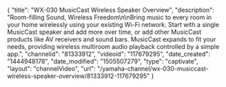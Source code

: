 {
    "title": "WX-030 MusicCast Wireless Speaker Overview",
    "description": "Room-filling Sound, Wireless Freedom\n\nBring music to every room in your home wirelessly using your existing Wi-Fi network. Start with a single MusicCast speaker and add more over time, or add other MusicCast products like AV receivers and sound bars. MusicCast expands to fit your needs, providing wireless multiroom audio playback controlled by a simple app.",
    "channelid": "81333912",
    "videoid": "117679295",
    "date_created": "1444948178",
    "date_modified": "1505507279",
    "type": "captivate",
    "layout": "channelVideo",
    "url": "\/yamaha-channel\/wx-030-musiccast-wireless-speaker-overview\/81333912-117679295"
}